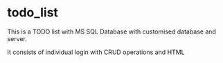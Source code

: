 # todo_list



This is a TODO list with MS SQL Database with customised database and server.

It consists of individual login with CRUD operations and HTML
